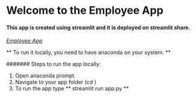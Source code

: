 # Welcome to the Employee App

#### This app is created using streamlit and it is deployed on streamlit share. 
_[Employee App](https://share.streamlit.io/anishachoudhury/employee_app/main/app.py)_

** To run it locally, you need to have anaconda on your system. **

####### Steps to run the app locally:
1. Open anaconda prompt.
2. Navigate to your app folder (cd <path of your app folder>)
3. To run the app type ** streamlit run app.py **
